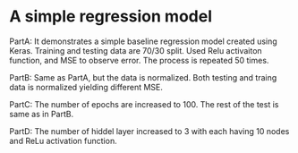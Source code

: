 # A simple regression model 

PartA:
It demonstrates a simple baseline regression model created using Keras.
Training and testing data are 70/30 split.
Used Relu activaiton function, and MSE to observe error.
The process is repeated 50 times.

PartB:
Same as PartA, but the data is normalized.
Both testing and traing data is normalized yielding different MSE.

PartC:
The number of epochs are increased to 100.
The rest of the test is same as in PartB.

PartD:
The number of hiddel layer increased to 3 with each having 10 nodes and ReLu activation function.
